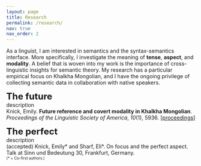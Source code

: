```yaml
---
layout: page
title: Research
permalink: /research/
nav: true
nav_order: 2
---
```


As a linguist, I am interested in semantics and the syntax-semantics interface. More specifically, I investigate the meaning of <b>tense</b>, <b>aspect</b>, and <b>modality</b>. A belief that is woven into my work is the importance of cross-linguistic insights for semantic theory. My research has a particular empirical focus on Khalkha Mongolian, and I have the ongoing privilege of collecting semantic data in collaboration with native speakers.

<font size="5"><b>The future</b></font><br>
description
<br>
Knick, Emily. <b>Future reference and covert modality in Khalkha Mongolian</b>. <i>Proceedings of the Linguistic Society of America</i>, <i>10</i>(1), 5936. [\[proceedings\]](https://journals.linguisticsociety.org/proceedings/index.php/PLSA/article/view/5936)

<font size="5"><b>The perfect</b></font><br>
description
<br>
(accepted) Knick, Emily* and Sharf, Eli*. On focus and the perfect aspect. Talk at Sinn und Bedeutung 30, Frankfurt, Germany.
<br>
<font size="0.5">(* = Co-first authors.)</font>


